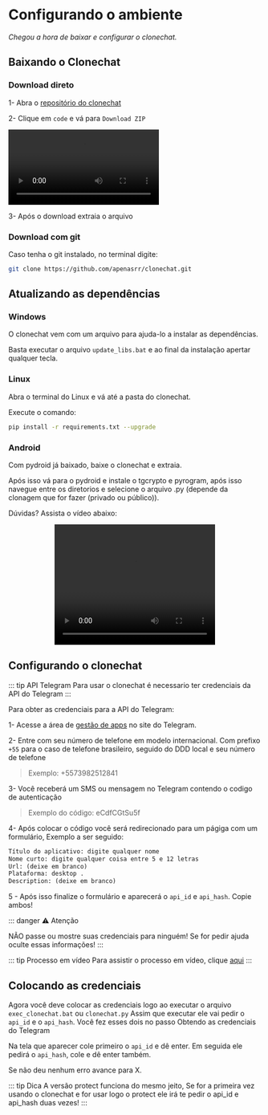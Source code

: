 # Configurando o ambiente

_Chegou a hora de baixar e configurar o clonechat._

## Baixando o Clonechat

### Download direto

1- Abra o [repositório do clonechat](https://github.com/apenasrr/clonechat)

2- Clique em `code` e vá para `Download ZIP`

<video autoplay loop src="/github_code.mp4" ></video>

3- Após o download extraia o arquivo

### Download com git

Caso tenha o git instalado, no terminal digite:

```Bash
git clone https://github.com/apenasrr/clonechat.git
```

## Atualizando as dependências

### Windows

O clonechat vem com um arquivo para ajuda-lo a instalar as dependências.

Basta executar o arquivo `update_libs.bat` e ao final da instalação apertar qualquer tecla.

### Linux

Abra o terminal do Linux e vá até a pasta do clonechat.

Execute o comando:

```Bash
pip install -r requirements.txt --upgrade
```

### Android

Com pydroid já baixado, baixe o clonechat e extraia.

Após isso vá para o pydroid e instale o tgcrypto e pyrogram, após isso navegue entre os diretorios e selecione o arquivo .py (depende da clonagem que for fazer (privado ou público)).

Dúvidas? Assista o vídeo abaixo:

<center><video controls src="/instalando_celular.mp4" width="320" height="240"></video></center>

## Configurando o clonechat

::: tip API Telegram
Para usar o clonechat é necessario ter credenciais da API do Telegram
:::

Para obter as credenciais para a API do Telegram:

1- Acesse a área de [gestão de apps](https://my.telegram.org/auth?to=apps) no site do Telegram.

2- Entre com seu número de telefone em modelo internacional. Com prefixo `+55` para o caso de telefone brasileiro, seguido do DDD local e seu número de telefone

> Exemplo: +5573982512841

3- Você receberá um SMS ou mensagem no Telegram contendo o codigo de autenticação

> Exemplo do código: eCdfCGtSu5f

4- Após colocar o código você será redirecionado para um págiga com um formulário, Exemplo a ser seguido:

```txt
Título do aplicativo: digite qualquer nome
Nome curto: digite qualquer coisa entre 5 e 12 letras
Url: (deixe em branco)
Plataforma: desktop .
Description: (deixe em branco)
```

5 - Após isso finalize o formulário e aparecerá o `api_id` e `api_hash`. Copie ambos!

::: danger ⚠ Atenção

NÃO passe ou mostre suas credenciais para ninguém! Se for pedir ajuda oculte essas informações!
:::

::: tip Processo em vídeo
Para assistir o processo em vídeo, clique [aqui](https://www.youtube.com/watch?v=8lKnE541Dvk)
:::

## Colocando as credenciais

Agora você deve colocar as credenciais logo ao executar o arquivo `exec_clonechat.bat` ou `clonechat.py` Assim que executar ele vai pedir o `api_id` e o `api_hash`. Você fez esses dois no passo Obtendo as credenciais do Telegram

Na tela que aparecer cole primeiro o `api_id` e dê enter. Em seguida ele pedirá o `api_hash`, cole e dê enter também.

Se não deu nenhum erro avance para X.

::: tip Dica
A versão protect funciona do mesmo jeito, Se for a primeira vez usando o clonechat e for usar logo o protect ele irá te pedir o api_id e api_hash duas vezes!
:::
